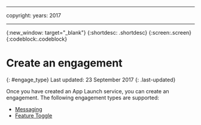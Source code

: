 
---

copyright:
 years: 2017

---

{:new_window: target="_blank"}
{:shortdesc: .shortdesc}
{:screen:.screen}
{:codeblock:.codeblock}

# Create an engagement 
{: #engage_type}
Last updated: 23 September 2017
{: .last-updated}

Once you have created an App Launch service, you can create an engagement. The following engagement types are supported:

- [Messaging](app_feature_message.html)
- [Feature Toggle](app_feature_toggle.html)


